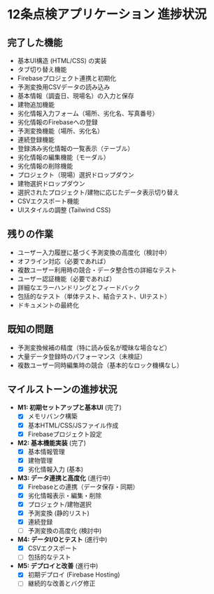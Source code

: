 # 12条点検アプリケーション 進捗状況

## 完了した機能
- 基本UI構造 (HTML/CSS) の実装
- タブ切り替え機能
- Firebaseプロジェクト連携と初期化
- 予測変換用CSVデータの読み込み
- 基本情報（調査日、現場名）の入力と保存
- 建物追加機能
- 劣化情報入力フォーム（場所、劣化名、写真番号）
- 劣化情報のFirebaseへの登録
- 予測変換機能（場所、劣化名）
- 連続登録機能
- 登録済み劣化情報の一覧表示（テーブル）
- 劣化情報の編集機能（モーダル）
- 劣化情報の削除機能
- プロジェクト（現場）選択ドロップダウン
- 建物選択ドロップダウン
- 選択されたプロジェクト/建物に応じたデータ表示切り替え
- CSVエクスポート機能
- UIスタイルの調整 (Tailwind CSS)

## 残りの作業
- ユーザー入力履歴に基づく予測変換の高度化（検討中）
- オフライン対応（必要であれば）
- 複数ユーザー利用時の競合・データ整合性の詳細なテスト
- ユーザー認証機能（必要であれば）
- 詳細なエラーハンドリングとフィードバック
- 包括的なテスト（単体テスト、結合テスト、UIテスト）
- ドキュメントの最終化

## 既知の問題
- 予測変換候補の精度（特に読み仮名が曖昧な場合など）
- 大量データ登録時のパフォーマンス（未検証）
- 複数ユーザー同時編集時の競合（基本的なロック機構なし）

## マイルストーンの進捗状況
- **M1: 初期セットアップと基本UI** (完了)
  - [x] メモリバンク構築
  - [x] 基本HTML/CSS/JSファイル作成
  - [x] Firebaseプロジェクト設定
- **M2: 基本機能実装** (完了)
  - [x] 基本情報管理
  - [x] 建物管理
  - [x] 劣化情報入力 (基本)
- **M3: データ連携と高度化** (進行中)
  - [x] Firebaseとの連携（データ保存・同期）
  - [x] 劣化情報表示・編集・削除
  - [x] プロジェクト/建物選択
  - [x] 予測変換 (静的リスト)
  - [x] 連続登録
  - [ ] 予測変換の高度化 (検討中)
- **M4: データI/Oとテスト** (進行中)
  - [x] CSVエクスポート
  - [ ] 包括的なテスト
- **M5: デプロイと改善** (進行中)
  - [x] 初期デプロイ (Firebase Hosting)
  - [ ] 継続的な改善とバグ修正 
